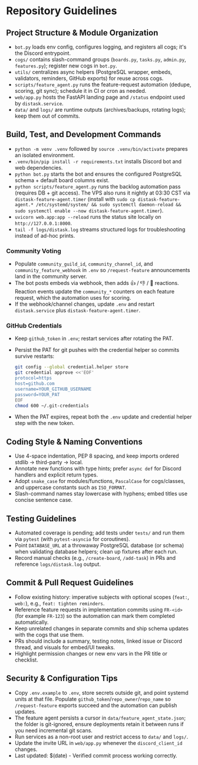 # Repository Guidelines

## Project Structure & Module Organization
- `bot.py` loads env config, configures logging, and registers all cogs; it's the Discord entrypoint.
- `cogs/` contains slash-command groups (`boards.py`, `tasks.py`, `admin.py`, `features.py`); register new cogs in `bot.py`.
- `utils/` centralizes async helpers (PostgreSQL wrapper, embeds, validators, reminders, GitHub exports) for reuse across cogs.
- `scripts/feature_agent.py` runs the feature-request automation (dedupe, scoring, git sync); schedule it in CI or cron as needed.
- `web/app.py` hosts the FastAPI landing page and `/status` endpoint used by `distask.service`.
- `data/` and `logs/` are runtime outputs (archives/backups, rotating logs); keep them out of commits.

## Build, Test, and Development Commands
- `python -m venv .venv` followed by `source .venv/bin/activate` prepares an isolated environment.
- `.venv/bin/pip install -r requirements.txt` installs Discord bot and web dependencies.
- `python bot.py` starts the bot and ensures the configured PostgreSQL schema + default board columns exist.
- `python scripts/feature_agent.py` runs the backlog automation pass (requires DB + git access). The VPS also runs it nightly at 03:30 CST via `distask-feature-agent.timer` (install with `sudo cp distask-feature-agent.* /etc/systemd/system/ && sudo systemctl daemon-reload && sudo systemctl enable --now distask-feature-agent.timer`).
- `uvicorn web.app:app --reload` runs the status site locally on `http://127.0.0.1:8000`.
- `tail -f logs/distask.log` streams structured logs for troubleshooting instead of ad-hoc prints.

### Community Voting

- Populate `community_guild_id`, `community_channel_id`, and `community_feature_webhook` in `.env` so `/request-feature` announcements land in the community server.
- The bot posts embeds via webhook, then adds 👍 / 👎 / 🔁 reactions. Reaction events update the `community_*` counters on each feature request, which the automation uses for scoring.
- If the webhook/channel changes, update `.env` and restart `distask.service` plus `distask-feature-agent.timer`.

### GitHub Credentials

- Keep `github_token` in `.env`; restart services after rotating the PAT.
- Persist the PAT for git pushes with the credential helper so commits survive restarts:

  ```bash
  git config --global credential.helper store
  git credential approve <<'EOF'
  protocol=https
  host=github.com
  username=YOUR_GITHUB_USERNAME
  password=YOUR_PAT
  EOF
  chmod 600 ~/.git-credentials
  ```

- When the PAT expires, repeat both the `.env` update and credential helper step with the new token.

## Coding Style & Naming Conventions
- Use 4-space indentation, PEP 8 spacing, and keep imports ordered stdlib → third-party → local.
- Annotate new functions with type hints; prefer `async def` for Discord handlers and explicit return types.
- Adopt `snake_case` for modules/functions, `PascalCase` for cogs/classes, and uppercase constants such as `ISO_FORMAT`.
- Slash-command names stay lowercase with hyphens; embed titles use concise sentence case.

## Testing Guidelines
- Automated coverage is pending; add tests under `tests/` and run them via `pytest` (with `pytest-asyncio` for coroutines).
- Point `DATABASE_URL` at a throwaway PostgreSQL database (or schema) when validating database helpers; clean up fixtures after each run.
- Record manual checks (e.g., `/create-board`, `/add-task`) in PRs and reference `logs/distask.log` output.

## Commit & Pull Request Guidelines
- Follow existing history: imperative subjects with optional scopes (`feat:`, `web:`), e.g., `feat: tighten reminders`.
- Reference feature requests in implementation commits using `FR-<id>` (for example `FR-123`) so the automation can mark them completed automatically.
- Keep unrelated changes in separate commits and ship schema updates with the cogs that use them.
- PRs should include a summary, testing notes, linked issue or Discord thread, and visuals for embed/UI tweaks.
- Highlight permission changes or new env vars in the PR title or checklist.

## Security & Configuration Tips
- Copy `.env.example` to `.env`, store secrets outside git, and point systemd units at that file. Populate `github_token`/`repo_owner`/`repo_name` so `/request-feature` exports succeed and the automation can publish updates.
- The feature agent persists a cursor in `data/feature_agent_state.json`; the folder is git-ignored, ensure deployments retain it between runs if you need incremental git scans.
- Run services as a non-root user and restrict access to `data/` and `logs/`.
- Update the invite URL in `web/app.py` whenever the `discord_client_id` changes.
- Last updated: $(date) - Verified commit process working correctly.
